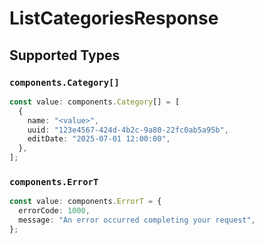 # ListCategoriesResponse


## Supported Types

### `components.Category[]`

```typescript
const value: components.Category[] = [
  {
    name: "<value>",
    uuid: "123e4567-424d-4b2c-9a80-22fc0ab5a95b",
    editDate: "2025-07-01 12:00:00",
  },
];
```

### `components.ErrorT`

```typescript
const value: components.ErrorT = {
  errorCode: 1000,
  message: "An error occurred completing your request",
};
```

